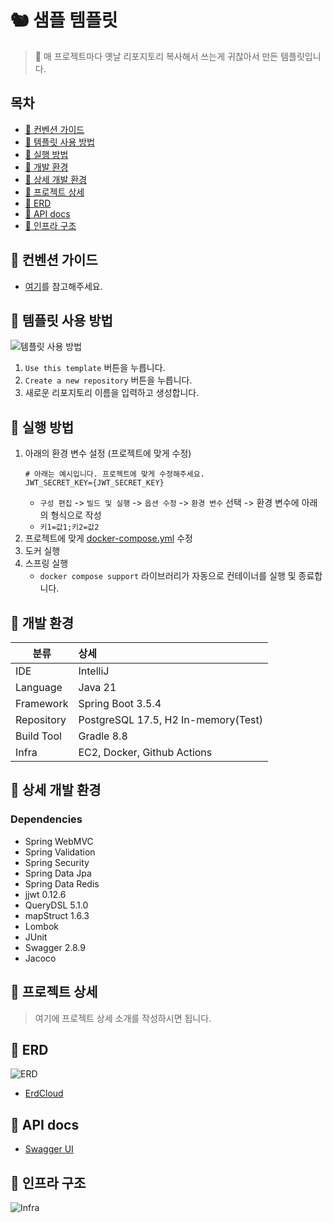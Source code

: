 # 🐿 샘플 템플릿

> 🤔 매 프로젝트마다 옛날 리포지토리 복사해서 쓰는게 귀찮아서 만든 템플릿입니다.

## 목차

- [🐥 컨벤션 가이드](#-컨벤션-가이드)
- [🐶 템플릿 사용 방법](#-템플릿-사용-방법)
- [🐸 실행 방법](#-실행-방법)
- [🐹 개발 환경](#-개발-환경)
- [👻 상세 개발 환경](#-상세-개발-환경)
- [🐰 프로젝트 상세](#-프로젝트-상세)
- [🐳 ERD](#-erd)
- [🐙 API docs](#-api-docs)
- [🐬 인프라 구조](#-인프라-구조)

## 🐥 컨벤션 가이드

- [여기](./conventions)를 참고해주세요.

## 🐶 템플릿 사용 방법

![템플릿 사용 방법](./docs/images/conventions/create-template.png)

1. `Use this template` 버튼을 누릅니다.
2. `Create a new repository` 버튼을 누릅니다.
3. 새로운 리포지토리 이름을 입력하고 생성합니다.

## 🐸 실행 방법

1. 아래의 환경 변수 설정 (프로젝트에 맞게 수정)
    ```dotenv
    # 아래는 예시입니다. 프로젝트에 맞게 수정해주세요.    
    JWT_SECRET_KEY={JWT_SECRET_KEY}
    ```
    - `구성 편집` -> `빌드 및 실행` -> `옵션 수정` -> `환경 변수` 선택 -> 환경 변수에 아래의 형식으로 작성
    - `키1=값1;키2=값2`
2. 프로젝트에 맞게 [docker-compose.yml](./docker-compose.yml) 수정
3. 도커 실행
4. 스프링 실행
    - `docker compose support` 라이브러리가 자동으로 컨테이너를 실행 및 종료합니다.

## 🐹 개발 환경

| 분류         | 상세                                  |
|------------|:------------------------------------|
| IDE        | IntelliJ                            |
| Language   | Java 21                             |
| Framework  | Spring Boot 3.5.4                   |
| Repository | PostgreSQL 17.5, H2 In-memory(Test) |
| Build Tool | Gradle 8.8                          |
| Infra      | EC2, Docker, Github Actions         |

## 👻 상세 개발 환경

### Dependencies

- Spring WebMVC
- Spring Validation
- Spring Security
- Spring Data Jpa
- Spring Data Redis
- jjwt 0.12.6
- QueryDSL 5.1.0
- mapStruct 1.6.3
- Lombok
- JUnit
- Swagger 2.8.9
- Jacoco

## 🐰 프로젝트 상세

> 여기에 프로젝트 상세 소개를 작성하시면 됩니다.

## 🐳 ERD

![ERD](./docs/images/sample-squirrel.jpg)

- [ErdCloud](https://www.google.co.kr/)

## 🐙 API docs

- [Swagger UI](https://www.google.co.kr/)

## 🐬 인프라 구조

![Infra](./docs/images/sample-squirrel.jpg)
